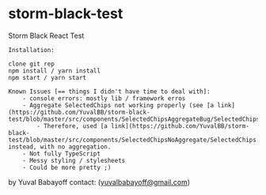 # storm-black-test
Storm Black React Test

```
Installation:

clone git rep
npm install / yarn install
npm start / yarn start
```

```
Known Issues [== things I didn't have time to deal with]:
    - console errors: mostly lib / framework erros
    - Aggregate SelectedChips not working properly (see [a link](https://github.com/YuvalBB/storm-black-test/blob/master/src/components/SelectedChipsAggregateBug/SelectedChips.tsx))
        - Therefore, used [a link](https://github.com/YuvalBB/storm-black-test/blob/master/src/components/SelectedChipsNoAggregate/SelectedChips.tsx) instead, with no aggregation.
    - Not fully TypeScript
    - Messy styling / stylesheets
    - Could be more pretty ;)
```

by Yuval Babayoff
contact: (yuvalbabayoff@gmail.com)
